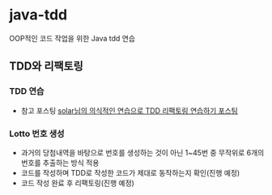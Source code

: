 # java-tdd

OOP적인 코드 작업을 위한 Java tdd 연습

## TDD와 리팩토링

### TDD 연습

- 참고 포스팅 [solar님의 의식적인 연습으로 TDD 리팩토링 연습하기 포스팅](https://velog.io/@solar/자바지기-의식적인-연습으로-TDD-리팩토링-연습하기)

### Lotto 번호 생성

- 과거의 당첨내역을 바탕으로 번호를 생성하는 것이 아닌 1~45번 중 무작위로 6개의 번호를 추출하는 방식 적용
- 코드를 작성하며 TDD로 작성한 코드가 제대로 동작하는지 확인(진행 예정)
- 코드 작성 완료 후 리팩토링(진행 예정)
